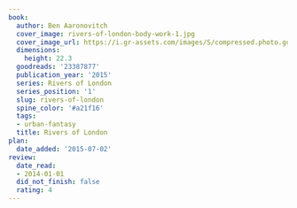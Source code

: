 ```yaml
---
book:
  author: Ben Aaronovitch
  cover_image: rivers-of-london-body-work-1.jpg
  cover_image_url: https://i.gr-assets.com/images/S/compressed.photo.goodreads.com/books/1414252892l/23387877._SX98_.jpg
  dimensions:
    height: 22.3
  goodreads: '23387877'
  publication_year: '2015'
  series: Rivers of London
  series_position: '1'
  slug: rivers-of-london
  spine_color: '#a21f16'
  tags:
  - urban-fantasy
  title: Rivers of London
plan:
  date_added: '2015-07-02'
review:
  date_read:
  - 2014-01-01
  did_not_finish: false
  rating: 4
---
```

